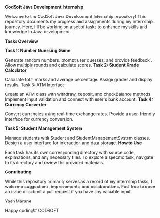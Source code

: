 **CodSoft Java Development Internship**

Welcome to the CodSoft Java Development Internship repository! This repository documents my progress and assignments during my internship journey. Here, I'll be working on a set of tasks to enhance my skills and knowledge in Java development.

**Tasks Overview**

**Task 1: Number Guessing Game**

Generate random numbers, prompt user guesses, and provide feedback
.
Allow multiple rounds and calculate scores.
**Task 2: Student Grade Calculator**

Calculate total marks and average percentage.
Assign grades and display results.
Task 3: ATM Interface

Create an ATM class with withdraw, deposit, and checkBalance methods.
Implement input validation and connect with user's bank account.
**Task 4: Currency Converter**

Convert currencies using real-time exchange rates.
Provide a user-friendly interface for currency conversion.

**Task 5: Student Management System**

Manage students with Student and StudentManagementSystem classes.
Design a user interface for interaction and data storage.
**How to Use**

Each task has its own corresponding directory with source code, explanations, and any necessary files. To explore a specific task, navigate to its directory and review the provided materials.


**Contributing**

While this repository primarily serves as a record of my internship tasks, I welcome suggestions, improvements, and collaborations. Feel free to open an issue or submit a pull request if you have any valuable input.

Yash Marane

Happy coding!# CODSOFT
